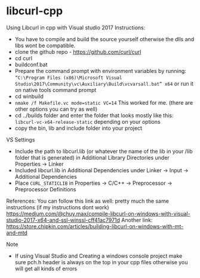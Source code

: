 # libcurl-cpp
Using Libcurl in cpp with Visual studio 2017
Instructions:
- You have to compile and build the source yourself otherwise the dlls and libs wont be compatible.
- clone the github repo - https://github.com/curl/curl
- cd curl
- buildconf.bat
- Prepare the command prompt with environment variables by running: 
`“C:\Program Files (x86)\Microsoft Visual Studio\2017\Community\vc\Auxiliary\Build\vcvarsall.bat” x64`
or run it on native tools command prompt
- cd winbuild
- `nmake /f Makefile.vc mode=static VC=14` This worked for me. (there are other options you can try as well)
- cd ../builds folder and enter the folder that looks mostly like this: `libcurl-vc-x64-release-static` depending on your options
- copy the bin, lib and include folder into your project 

VS Settings
- Include the path to libcurl.lib (or whatever the name of the lib in your /lib folder that is generated)
in Additional Library Directories under Properties -> Linker
- Included libcurl.lib in Additional Dependencies under Linker -> Input -> Additional Dependencies
- Place `CURL_STATICLIB` in Properties -> C/C++ -> Preprocessor -> Preprocessor Definitions


References:
You can follow this link as well: pretty much the same instructions (if my instructions dont work)
https://medium.com/@chuy.max/compile-libcurl-on-windows-with-visual-studio-2017-x64-and-ssl-winssl-cff41ac7971d
Another link: https://store.chipkin.com/articles/building-libcurl-on-windows-with-mt-and-mtd


Note
- If using Visual Studio and Creating a windows console project make sure pch.h header is always on the top in your 
cpp files otherwise you will get all kinds of errors
